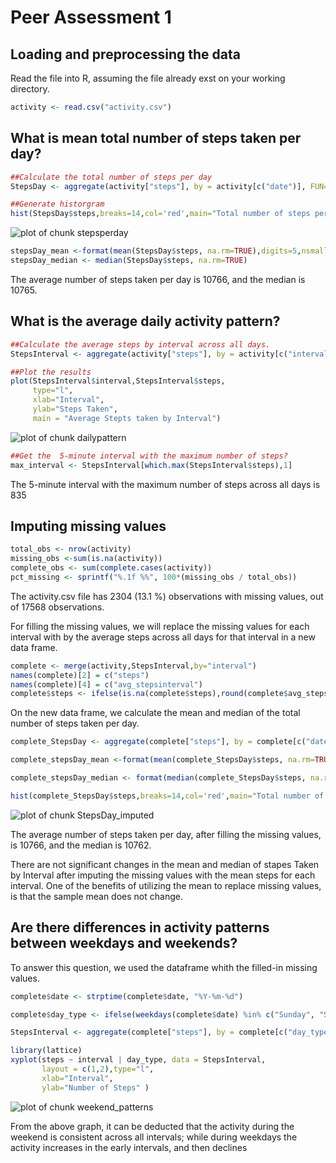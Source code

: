 # Peer Assessment 1

## Loading and preprocessing the data

Read the file into R, assuming the file already exst on your working directory.

```r
activity <- read.csv("activity.csv")
```

## What is mean total number of steps taken per day?

```r
##Calculate the total number of steps per day
StepsDay <- aggregate(activity["steps"], by = activity[c("date")], FUN=sum, na.rm=FALSE)

##Generate historgram 
hist(StepsDay$steps,breaks=14,col='red',main="Total number of steps per day",xlab="Steps taken per day")
```

![plot of chunk stepsperday](figure/stepsperday-1.png) 

```r
stepsDay_mean <-format(mean(StepsDay$steps, na.rm=TRUE),digits=5,nsmall=0)
stepsDay_median <- median(StepsDay$steps, na.rm=TRUE)
```
The average number of steps taken per day is 10766, and the median is 10765.


## What is the average daily activity pattern?


```r
##Calculate the average steps by interval across all days.
StepsInterval <- aggregate(activity["steps"], by = activity[c("interval")], FUN=mean, na.rm=TRUE)

##Plot the results
plot(StepsInterval$interval,StepsInterval$steps,
     type="l",
     xlab="Interval",
     ylab="Steps Taken",
     main = "Average Stepts taken by Interval")
```

![plot of chunk dailypattern](figure/dailypattern-1.png) 

```r
##Get the  5-minute interval with the maximum number of steps?
max_interval <- StepsInterval[which.max(StepsInterval$steps),1]
```
The 5-minute interval with the maximum number of steps across all days is 835


## Imputing missing values

```r
total_obs <- nrow(activity)
missing_obs <-sum(is.na(activity))
complete_obs <- sum(complete.cases(activity))
pct_missing <- sprintf("%.1f %%", 100*(missing_obs / total_obs))
```

The activity.csv file has 2304 (13.1 %) observations with missing values, out of 17568 observations. 

For filling the missing values, we will replace the missing values for each interval with by the average steps across all days for that interval in a new data frame.


```r
complete <- merge(activity,StepsInterval,by="interval")
names(complete)[2] = c("steps")
names(complete)[4] = c("avg_stepsinterval")
complete$steps <- ifelse(is.na(complete$steps),round(complete$avg_stepsinterval,0),complete$steps)
```

On the new data frame, we calculate the mean and median of the total number of steps taken per day.


```r
complete_StepsDay <- aggregate(complete["steps"], by = complete[c("date")], FUN=sum, na.rm=FALSE)

complete_stepsDay_mean <-format(mean(complete_StepsDay$steps, na.rm=TRUE),digits=5,nsmall = 0)

complete_stepsDay_median <- format(median(complete_StepsDay$steps, na.rm=TRUE),digits=8,nsmall= 0)

hist(complete_StepsDay$steps,breaks=14,col='red',main="Total number of steps per day",xlab="Steps taken per day")
```

![plot of chunk StepsDay_imputed](figure/StepsDay_imputed-1.png) 

The average number of steps taken per day, after filling the missing values, is 10766, and the median is 10762.

There are not significant changes in the mean and median of stapes Taken by Interval after imputing the missing values with the mean steps for each interval. One of the benefits of utilizing the mean to replace missing values, is that the sample mean does not change.

## Are there differences in activity patterns between weekdays and weekends?

To answer this question, we used the dataframe whith the filled-in missing values.


```r
complete$date <- strptime(complete$date, "%Y-%m-%d")

complete$day_type <- ifelse(weekdays(complete$date) %in% c("Sunday", "Saturday"),"weekend","weekday")

StepsInterval <- aggregate(complete["steps"], by = complete[c("day_type","interval")], FUN=mean, na.rm=TRUE)

library(lattice)
xyplot(steps ~ interval | day_type, data = StepsInterval, 
       layout = c(1,2),type="l",
       xlab="Interval",
       ylab="Number of Steps" )
```

![plot of chunk weekend_patterns](figure/weekend_patterns-1.png) 

From the above graph, it can be deducted that the activity during the weekend is consistent across all intervals; while during weekdays the activity increases in the early intervals, and then declines


